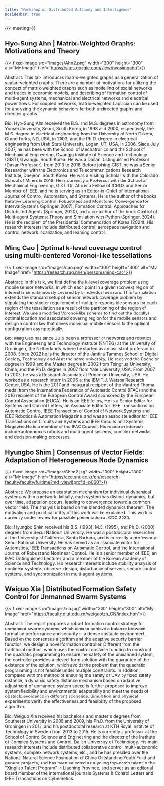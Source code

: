 ```yaml
---
title: "Workshop on Distributed Autonomy and Intelligence"
nosiderbar: true
---
```


{{< meeting>}}

## Hyo-Sung Ahn | Matrix-Weighted Graphs: Motivations and Theory 

{{< fixed-image src="images/Ahn2.png" width="300" height="300" alt="My Image" href="https://sites.google.com/view/hyosungahn">}}

Abstract:
This talk introduces matrix-weighted graphs as a generalization of scalar-weighted graphs. There are a number of motivations for utilizing the concept of matrix-weighted graphs such as modelling of social networks and trades in economic models, and describing of formation control of multi-agent systems, mechanical and electrical networks and electrical power flows. For coupled networks, matrix-weighted Laplacian can be used for analyzing the dynamic behaviors for both undirected graphs and directed graphs.

Bio:
Hyo-Sung Ahn received the B.S. and M.S. degrees in astronomy from Yonsei University, Seoul, South Korea, in 1998 and 2000, respectively, the M.S. degree in electrical engineering from the University of North Dakota, Grand Forks, ND, USA, in 2003, and the Ph.D. degree in electrical engineering from Utah State University, Logan, UT, USA, in 2006. Since July 2007, he has been with the School of Mechatronics and the School of Mechanical Engineering, Gwangju Institute of Science and Technology (GIST), Gwangju, South Korea. He was a Dasan Distinguished Professor (Dasan Professor), from 2013 to 2018. Before joining GIST, he was a Senior Researcher with the Electronics and Telecommunications Research Institute, Daejeon, South Korea. He was a Visiting Scholar with the Colorado School of Mines in 2019. He is currently a Professor with the School of Mechanical Engineering, GIST. Dr. Ahn is a Fellow of ICROS and Senior Member of IEEE, and he is serving as an Editor-in-Chief of International Journal of Control, Automation, and Systems. He is the author of the books Iterative Learning Control: Robustness and Monotonic Convergence for Interval Systems (Springer, 2007), Formation Control: Approaches for Distributed Agents (Springer, 2020), and a co-author of the book Control of Multi-agent Systems: Theory and Simulation with Python (Springer, 2024). He is the recipient of the Presidential Commendation of Korea (2024). His research interests include distributed control, aerospace navigation and control, network localization, and learning control.

## Ming Cao | Optimal k-level coverage control using multi-centered Voronoi-like tessellations

{{< fixed-image src="images/cao.png" width="300" height="300" alt="My Image" href="https://research.rug.nl/en/persons/ming-cao">}}

Abstract:
In this talk, we first define the k-level coverage problem using mobile sensor networks, in which each point in a given (convex) region of interest is simultaneously covered by k individual sensors. This formulation extends the standard setup of sensor network coverage problem by stipulating the stricter requirement of multiple responsible sensors for each region of the tessellation as a result of the partitioning of the region of interest. We use a modified Voronoi-like scheme to find out the (locally) optimal location and associated covering region for the mobile sensors and design a control law that drives individual mobile sensors to the optimal configuration asymptotically.

Bio:
Ming Cao has since 2016 been a professor of networks and robotics with the Engineering and Technology Institute (ENTEG) at the University of Groningen, the Netherlands, where he started as an assistant professor in 2008. Since 2022 he is the director of the Jantina Tammes School of Digital Society, Technology and Al at the same university, He received the Bachelor degree in 1999 and the Master degree in 2002 from Tsinghua University, China, and the Ph.D. degree in 2007 from Yale University, USA. From 2007 to 2008, he was a Research Associate at Princeton University, USA. He worked as a research intern in 2006 at the IBM T.J. Watson Research Center, USA. He is the 2017 and inaugural recipient of the Manfred Thoma medal from the Internationa Federation of Automatic Control (IFAC) and the 2016 recipient of the European Control Award sponsored by the European Control Association (EUCA). He is an IEEE fellow, He is a Senior Editor for Systems and Control Letters, an Associate Editor for IEEE Transactions on Automatic Control, IEEE Transaction of Control of Network Systems and IEEE Robotics & Automation Magazine, and was an associate editor for IEEE Transactions on Circuits and Systems and lEEE Circuits and Systems Magazine.He is a member of the lFAC Council. His research interests include autonomous robots and multi-agent systems, complex networks and decision-making processes.



## Hyungbo Shim | Consensus of Vector Fields: Adaptation of Heterogeneous Node Dynamics

{{< fixed-image src="images/Shim2.jpg" width="300" height="300" alt="My Image" href="https://ece.snu.ac.kr/en/research-faculty/faculty/fulltime?md=view&profid=p060">}}

Abstract:
We propose an adaptation mechanism for individual dynamical systems within a network. Initially, each system has distinct dynamics, but over time, adaptation occurs, leading to convergence toward a common vector field. The analysis is based on the blended dynamics theorem. The motivation and practical utility of this work will be explained. This work is currently under review for possible presentation at CDC 2025.

Bio:
Hyungbo Shim received his B.S. (1993), M.S. (1995), and Ph.D. (2000) degrees from Seoul National University. He was a postdoctoral researcher at the University of California, Santa Barbara, and is currently a professor at Seoul National University. He has served as an associate editor for Automatica, IEEE Transactions on Automatic Control, and the International Journal of Robust and Nonlinear Control. He is a senior member of IEEE, an IFAC Distinguished Lecturer, and a member of the Korean Academy of Science and Technology. His research interests include stability analysis of nonlinear systems, observer design, disturbance observers, secure control systems, and synchronization in multi-agent systems.



## Weiguo Xia | Distributed Formation Safety Control for Unmanned Swarm Systems

{{< fixed-image src="images/xia.jpg" width="300" height="300" alt="My Image" href="https://faculty.dlut.edu.cn/weiguo/zh_CN/index.htm">}}

Abstract:
The report proposes a robust formation control strategy for unmanned swarm systems, which aims to achieve a balance between formation performance and security in a dense obstacle environment. Based on the consensus algorithm and the adaptive security barrier function, we design a novel formation controller. Different from the traditional method, which uses the control obstacle function to construct the quadratic programming to ensure the safety of the unmanned system, the controller provides a closed-form solution with the guarantee of the existence of the solution, which avoids the problem that the quadratic programming is not feasible under multiple constraints. In addition, compared with the method of ensuring the safety of UAV by fixed safety distance, a dynamic safety distance mechanism based on adaptive adjustment of unmanned system speed is further proposed to improve system flexibility and environmental adaptability and meet the needs of obstacle avoidance in different scenarios. Simulation and physical experiments verify the effectiveness and feasibility of the proposed algorithm.

Bio:
Weiguo Xia received his bachelor's and master's degrees from Southeast University in 2006 and 2009, his Ph.D. from the University of Groningen in 2013, and his postdoctoral research at KTH Royal Institute of Technology in Sweden from 2013 to 2015. He is currently a professor at the School of Control Science and Engineering and the director of the Institute of Complex Systems and Control, Dalian University of Technology. His main research interests include distributed collaborative control, multi-autonomic systems, complex network systems, etc., and he has presided over the National Natural Science Foundation of China Outstanding Youth Fund and general projects, and has been selected as a young top-notch talent in the "Xingliao Talent Program" in Liaoning Province, and serves as an editorial board member of the international journals Systems & Control Letters and IEEE Transactions on Cybernetics.

 









